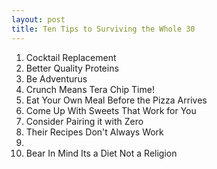 ```yaml
---
layout: post
title: Ten Tips to Surviving the Whole 30
---
```

1. Cocktail Replacement
2. Better Quality Proteins
3. Be Adventurus
4. Crunch Means Tera Chip Time!
5. Eat Your Own Meal Before the Pizza Arrives
6. Come Up With Sweets That Work for You
7. Consider Pairing it with Zero
8. Their Recipes Don't Always Work
9. 
10. Bear In Mind Its a Diet Not a Religion